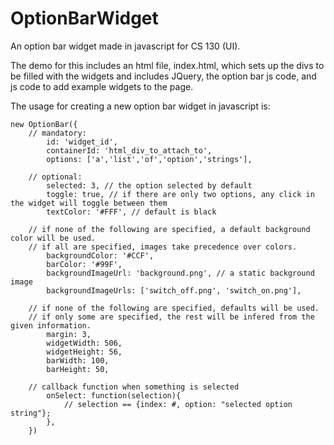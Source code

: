 OptionBarWidget
===============

An option bar widget made in javascript for CS 130 (UI).

The demo for this includes an html file, index.html, which sets up the divs to be filled with the widgets and includes JQuery, the option bar js code, and js code to add example widgets to the page.

The usage for creating a new option bar widget in javascript is:

```
new OptionBar({
	// mandatory:
		id: 'widget_id',
		containerId: 'html_div_to_attach_to',
		options: ['a','list','of','option','strings'],
    	
  	// optional:
		selected: 3, // the option selected by default
		toggle: true, // if there are only two options, any click in the widget will toggle between them
		textColor: '#FFF', // default is black

  	// if none of the following are specified, a default background color will be used.
  	// if all are specified, images take precedence over colors.
		backgroundColor: '#CCF',
		barColor: '#99F',
		backgroundImageUrl: 'background.png', // a static background image
		backgroundImageUrls: ['switch_off.png', 'switch_on.png'],
		  
	// if none of the following are specified, defaults will be used.
	// if only some are specified, the rest will be infered from the given information.
		margin: 3,
		widgetWidth: 506,
		widgetHeight: 56,
		barWidth: 100,
		barHeight: 50,

  	// callback function when something is selected
		onSelect: function(selection){
			// selection == {index: #, option: "selected option string"};
		},
	})
```
